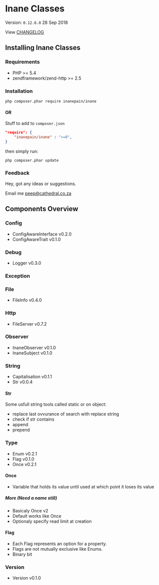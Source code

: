 # Inane Classes

Version: `0.12.6.0` 28 Sep 2018

View [CHANGELOG](CHANGELOG.md)

## Installing Inane Classes

### Requirements

- PHP \>= 5.4
- zendframework/zend-http >= 2.5

### Installation

```shell
php composer.phar require inanepain/inane
```

#### OR

Stuff to add to `composer.json`

```json
"require": {
    "inanepain/inane" : ">=0",
}
```

then simply run:

```shell
php composer.phar update
```

### Feedback

Hey, got any ideas or suggestions.

Email me <peep@cathedral.co.za>

## Components Overview

### Config

- ConfigAwareInterface v0.2.0
- ConfigAwareTrait v0.1.0

### Debug

- Logger v0.3.0

### Exception

### File

- FileInfo v0.4.0

### Http

- FileServer v0.7.2

### Observer

- InaneObserver v0.1.0
- InaneSubject v0.1.0

### String

- Capitalisation v0.1.1
- Str v0.0.4

#### Str

Some usfull string tools called static or on object:

- replace last ovvurance of search with replace string
- check if str contains
- append
- prepend

### Type

- Enum v0.2.1
- Flag v0.1.0
- Once v0.2.1

#### Once

- Variable that holds its value until used at which point it loses its value

##### More (Need a name still)

- Basicaly Once v2
- Default works like Once
- Optionaly specify read limit at creation

#### Flag

- Each Flag represents an option for a property.
- Flags are not mutually exclusive like Enums.
- Binary bit

### Version

- Version v0.1.0

